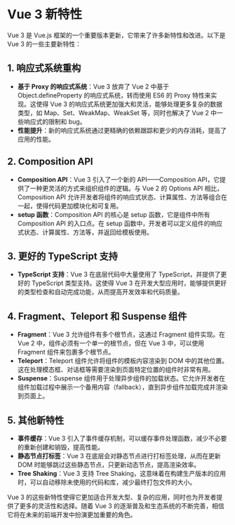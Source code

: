 # Vue 3 新特性

Vue 3 是 Vue.js 框架的一个重要版本更新，它带来了许多新特性和改进。以下是 Vue 3 的一些主要新特性：

## 1. 响应式系统重构

- **基于 Proxy 的响应式系统**：Vue 3 放弃了 Vue 2 中基于 Object.defineProperty 的响应式系统，转而使用 ES6 的 Proxy 特性来实现。这使得 Vue 3 的响应式系统更加强大和灵活，能够处理更多复杂的数据类型，如 Map、Set、WeakMap、WeakSet 等，同时也解决了 Vue 2 中一些响应式的限制和 bug。
- **性能提升**：新的响应式系统通过更精确的依赖跟踪和更少的内存消耗，提高了应用的性能。

## 2. Composition API

- **Composition API**：Vue 3 引入了一个新的 API——Composition API，它提供了一种更灵活的方式来组织组件的逻辑。与 Vue 2 的 Options API 相比，Composition API 允许开发者将组件的响应式状态、计算属性、方法等组合在一起，使得代码更加模块化和可复用。
- **setup 函数**：Composition API 的核心是 setup 函数，它是组件中所有 Composition API 的入口点。在 setup 函数中，开发者可以定义组件的响应式状态、计算属性、方法等，并返回给模板使用。

## 3. 更好的 TypeScript 支持

- **TypeScript 支持**：Vue 3 在底层代码中大量使用了 TypeScript，并提供了更好的 TypeScript 类型支持。这使得 Vue 3 在开发大型应用时，能够提供更好的类型检查和自动完成功能，从而提高开发效率和代码质量。

## 4. Fragment、Teleport 和 Suspense 组件

- **Fragment**：Vue 3 允许组件有多个根节点，这通过 Fragment 组件实现。在 Vue 2 中，组件必须有一个单一的根节点，但在 Vue 3 中，可以使用 Fragment 组件来包裹多个根节点。
- **Teleport**：Teleport 组件允许将组件的模板内容渲染到 DOM 中的其他位置。这在处理模态框、对话框等需要渲染到页面特定位置的组件时非常有用。
- **Suspense**：Suspense 组件用于处理异步组件的加载状态。它允许开发者在组件加载过程中展示一个备用内容（fallback），直到异步组件加载完成并渲染到页面上。

## 5. 其他新特性

- **事件缓存**：Vue 3 引入了事件缓存机制，可以缓存事件处理函数，减少不必要的重新创建和销毁，提高性能。
- **静态节点打标签**：Vue 3 在底层会对静态节点进行打标签处理，从而在更新 DOM 时能够跳过这些静态节点，只更新动态节点，提高渲染效率。
- **Tree Shaking**：Vue 3 支持 Tree Shaking，这意味着在构建生产版本的应用时，可以自动移除未使用的代码和库，减少最终打包文件的大小。

Vue 3 的这些新特性使得它更加适合开发大型、复杂的应用，同时也为开发者提供了更多的灵活性和选择。随着 Vue 3 的逐渐普及和生态系统的不断完善，相信它将在未来的前端开发中扮演更加重要的角色。
